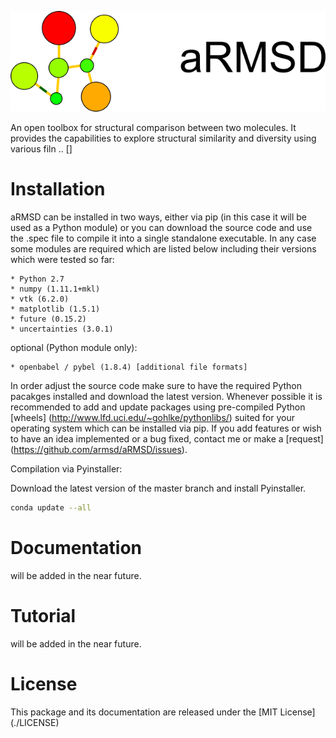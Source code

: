 
![alt tag](./aRMSD_logo.png)

An open toolbox for structural comparison between two molecules. It provides the capabilities to explore structural similarity and diversity using various filn .. []

# Installation
aRMSD can be installed in two ways, either via pip (in this case it will be used as a Python module) or you can download the source code and use the .spec file to compile it into a single standalone executable. In any case some modules are required which are listed below including their versions which were tested so far:

    * Python 2.7
    * numpy (1.11.1+mkl)
    * vtk (6.2.0)
    * matplotlib (1.5.1)
    * future (0.15.2)
    * uncertainties (3.0.1)

optional (Python module only):

    * openbabel / pybel (1.8.4) [additional file formats]

In order adjust the source code make sure to have the required Python pacakges installed and download the latest version. Whenever possible it is recommended to add and update packages using pre-compiled Python [wheels] (http://www.lfd.uci.edu/~gohlke/pythonlibs/) suited for your operating system which can be installed via pip. If you add features or wish to have an idea implemented or a bug fixed, contact me or make a [request] (https://github.com/armsd/aRMSD/issues).

Compilation via Pyinstaller:

Download the latest version of the master branch and install Pyinstaller.

```bash
conda update --all
```

# Documentation
will be added in the near future.

# Tutorial
will be added in the near future.

# License
This package and its documentation are released under the [MIT License] (./LICENSE)
